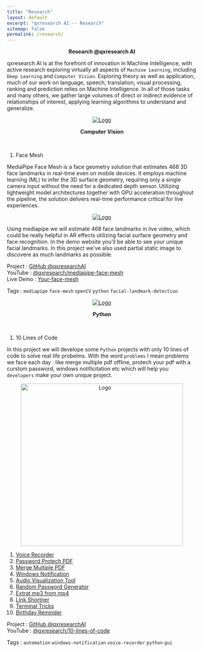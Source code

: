 ```yaml
---
title: "Research"
layout: default
excerpt: "qxresearch AI -- Research"
sitemap: false
permalink: /research/
---
```


<p align="center">
  <b>Research @qxresearch AI</b>
</p>

qxresearch AI is at the forefront of innovation in Machine Intelligence, with active research exploring virtually all aspects of `Machine Learning`, including `Deep Learning` and `Computer Vision`. Exploring theory as well as application, much of our work on language, speech, translation, visual processing, ranking and prediction relies on Machine Intelligence. In all of those tasks and many others, we gather large volumes of direct or indirect evidence of relationships of interest, applying learning algorithms to understand and generalize.


<p align="center">
  <a href="https://qxresearch.github.io">
    <img src="https://raw.githubusercontent.com/qxresearch/qxresearch.github.io/main/images/Delete/giphy.gif" alt="Logo">
  </a>
</p>

<p align="center">
  <b>Computer Vision</b>
</p>

<br>

1. Face Mesh

MediaPipe Face Mesh is a face geometry solution that estimates 468 3D face landmarks in real-time even on mobile devices. It employs machine learning (ML) to infer the 3D surface geometry, requiring only a single camera input without the need for a dedicated depth sensor. Utilizing lightweight model architectures together with GPU acceleration throughout the pipeline, the solution delivers real-time performance critical for live experiences.

<p align="center">
  <a href="https://mediapipe.dev">
    <img src="https://raw.githubusercontent.com/qxresearch/qxresearch.github.io/main/images/Delete/face_mesh_ar_effects.gif" alt="Logo">
  </a>
</p>

Using mediapipe we will estimate 468 face landmarks in live video, which could be really helpful in AR effects utilizing facial surface geometry and face recognition. In the demo website you'll be able to see your unique facial landmarks. In this project we've also used partial static image to discovere as much landmarks as possible.

Project : [GitHub @qxresearchAI](https://github.com/qxresearch/Face-Mesh-Detection)
<br>
YouTube : [@qxresearch/mediapipe-face-mesh]()
<br>
Live Demo : [Your-face-mesh]()

Tags : `mediapipe` `face-mesh` `openCV` `python` `facial-landmark-detection`

<p align="center">
  <a href="https://qxresearch.github.io">
    <img src="https://raw.githubusercontent.com/qxresearch/qxresearch.github.io/main/images/Delete/giphy.gif" alt="Logo">
  </a>
</p>

<p align="center">
  <b>Python</b>
</p>

<br>

1. 10 Lines of Code

In this project we will develope some `Python` projects with only 10 lines of code to solve real life probelms. With the word `problems` I mean problems we face each day : like merge multiple pdf offline, protech your pdf with a curstom password, windows notificitation etc which will help you `developers` make your own unique project.

<p align="center">
  <a href="https://mediapipe.dev">
    <img src="https://raw.githubusercontent.com/qxresearch/qxresearch.github.io/main/images/Delete/notif.gif" alt="Logo" width="430" hight="310">
  </a>
</p>

1. [Voice Recorder](https://github.com/qxresearch/qxresearch-event-1/tree/master/Applications/Voice%20Recorder)
2. [Password Protech PDF](https://github.com/qxresearch/qxresearch-event-1/tree/master/Applications/Password%20Protech%20PDF)
3. [Merge Multiple PDF](https://github.com/qxresearch/qxresearch-event-1/tree/master/Applications/Merge%20Multiple%20PDF)
4. [Windows Notification](https://github.com/qxresearch/qxresearch-event-1/tree/master/Applications/Windows%20Notification)
5. [Audio Visualization Tool](https://github.com/qxresearch/qxresearch-event-1/tree/master/Applications/Audio%20Visualization%20Tool)
6. [Random Password Generator](https://github.com/qxresearch/qxresearch-event-1/tree/master/Applications/Random%20Password%20Generator)
7. [Extrat mp3 from mp4](https://github.com/qxresearch/qxresearch-event-1/tree/master/Applications/Extract%20mp3%20from%20mp4)
8. [Link Shortner](https://github.com/qxresearch/qxresearch-event-1/tree/master/Applications/Link%20Shortener)
9. [Terminal Tricks](https://github.com/qxresearch/qxresearch-event-1/tree/master/Applications/Terminal%20Tricks)
10. [Birthday Reminder](https://github.com/qxresearch/qxresearch-event-1/tree/master/Applications/Birthday%20Reminder)


Project : [GitHub @qxresearchAI](https://github.com/qxresearch/qxresearch-event-1)
<br>
YouTube : [@qxresearch/10-lines-of-code](https://www.youtube.com/watch?v=B0_0gK_CUpM&list=PLK_zxbpEUfmVPsXnl1wx1s6BD8eBUjuOM)
<br>

Tags : `automation` `windows-notification` `voice-recorder` `python` `gui`
